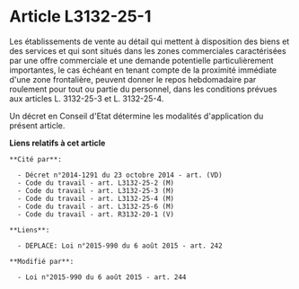 # Article L3132-25-1

Les établissements de vente au détail qui mettent à disposition des biens et des services et qui sont situés dans les zones
commerciales caractérisées par une offre commerciale et une demande potentielle particulièrement importantes, le cas échéant
en tenant compte de la proximité immédiate d'une zone frontalière, peuvent donner le repos hebdomadaire par roulement pour
tout ou partie du personnel, dans les conditions prévues aux articles L. 3132-25-3 et L. 3132-25-4.

Un décret en Conseil d'Etat détermine les modalités d'application du présent article.

**Liens relatifs à cet article**

	**Cité par**:

	  - Décret n°2014-1291 du 23 octobre 2014 - art. (VD)
	  - Code du travail - art. L3132-25-2 (M)
	  - Code du travail - art. L3132-25-3 (M)
	  - Code du travail - art. L3132-25-4 (M)
	  - Code du travail - art. L3132-25-6 (M)
	  - Code du travail - art. R3132-20-1 (V)

	**Liens**:

	  - DEPLACE: Loi n°2015-990 du 6 août 2015 - art. 242

	**Modifié par**:

	  - Loi n°2015-990 du 6 août 2015 - art. 244

